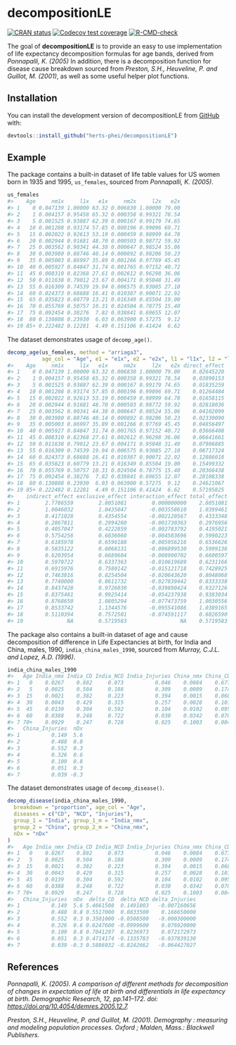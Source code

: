 
<!-- README.md is generated from README.Rmd. Please edit that file -->

# decompositionLE

<!-- badges: start -->

[![CRAN
status](https://www.r-pkg.org/badges/version/decompositionLE)](https://CRAN.R-project.org/package=decompositionLE)
[![Codecov test
coverage](https://codecov.io/gh/herts-phei/decompositionLE/graph/badge.svg)](https://app.codecov.io/gh/herts-phei/decompositionLE)
[![R-CMD-check](https://github.com/herts-phei/decompositionLE/actions/workflows/R-CMD-check.yaml/badge.svg)](https://github.com/herts-phei/decompositionLE/actions/workflows/R-CMD-check.yaml)
<!-- badges: end -->

The goal of **decompositionLE** is to provide an easy to use
implementation of life expectancy decomposition formulas for age bands,
derived from *Ponnapalli, K. (2005)* In addition, there is a
decomposition function for disease cause breakdown sourced from
*Preston, S.H., Heuveline, P. and Guillot, M. (2001)*, as well as some
useful helper plot functions.

## Installation

You can install the development version of decompositionLE from
[GitHub](https://github.com/) with:

``` r
devtools::install_github("herts-phei/decompositionLE")
```

## Example

The package contains a built-in dataset of life table values for US
women born in 1935 and 1995, `us_females`, sourced from *Ponnapalli, K.
(2005)*.

``` r
us_females
#>    Age     nm1x     l1x   e1x     nm2x     l2x   e2x
#> 1    0 0.047139 1.00000 63.32 0.006830 1.00000 79.00
#> 2    1 0.004157 0.95458 65.32 0.000358 0.99321 78.54
#> 3    5 0.001525 0.93887 62.39 0.000167 0.99179 74.65
#> 4   10 0.001208 0.93174 57.85 0.000196 0.99096 69.71
#> 5   15 0.002022 0.92613 53.19 0.000459 0.98999 64.78
#> 6   20 0.002944 0.91681 48.70 0.000503 0.98772 59.92
#> 7   25 0.003562 0.90341 44.38 0.000647 0.98524 55.06
#> 8   30 0.003980 0.88746 40.14 0.000892 0.98206 50.23
#> 9   35 0.005003 0.86997 35.89 0.001266 0.97769 45.45
#> 10  40 0.005927 0.84847 31.74 0.001765 0.97152 40.72
#> 11  45 0.008310 0.82368 27.61 0.002612 0.96298 36.06
#> 12  50 0.011638 0.79012 23.67 0.004171 0.95048 31.49
#> 13  55 0.016309 0.74539 19.94 0.006575 0.93085 27.10
#> 14  60 0.024373 0.68688 16.41 0.010387 0.90071 22.92
#> 15  65 0.035823 0.60779 13.21 0.016349 0.85504 19.00
#> 16  70 0.055769 0.50757 10.31 0.024504 0.78775 15.40
#> 17  75 0.092454 0.38276  7.82 0.038841 0.69655 12.07
#> 18  80 0.130808 0.23930  6.03 0.063900 0.57275  9.12
#> 19 85+ 0.222482 0.12281  4.49 0.151106 0.41424  6.62
```

The dataset demonstrates usage of `decomp_age()`.

``` r
decomp_age(us_females, method = "arriaga3", 
           age_col = "Age", e1 = "e1x", e2 = "e2x", l1 = "l1x", l2 = "l2x")
#>    Age     nm1x     l1x   e1x     nm2x     l2x   e2x direct_effect
#> 1    0 0.047139 1.00000 63.32 0.006830 1.00000 79.00    0.02645220
#> 2    1 0.004157 0.95458 65.32 0.000358 0.99321 78.54    0.03890153
#> 3    5 0.001525 0.93887 62.39 0.000167 0.99179 74.65    0.01835259
#> 4   10 0.001208 0.93174 57.85 0.000196 0.99096 69.71    0.01264484
#> 5   15 0.002022 0.92613 53.19 0.000459 0.98999 64.78    0.01658115
#> 6   20 0.002944 0.91681 48.70 0.000503 0.98772 59.92    0.02818036
#> 7   25 0.003562 0.90341 44.38 0.000647 0.98524 55.06    0.04102099
#> 8   30 0.003980 0.88746 40.14 0.000892 0.98206 50.23    0.02330090
#> 9   35 0.005003 0.86997 35.89 0.001266 0.97769 45.45    0.04856497
#> 10  40 0.005927 0.84847 31.74 0.001765 0.97152 40.72    0.03666408
#> 11  45 0.008310 0.82368 27.61 0.002612 0.96298 36.06    0.06641661
#> 12  50 0.011638 0.79012 23.67 0.004171 0.95048 31.49    0.07906885
#> 13  55 0.016309 0.74539 19.94 0.006575 0.93085 27.10    0.08717324
#> 14  60 0.024373 0.68688 16.41 0.010387 0.90071 22.92    0.12886018
#> 15  65 0.035823 0.60779 13.21 0.016349 0.85504 19.00    0.15499332
#> 16  70 0.055769 0.50757 10.31 0.024504 0.78775 15.40    0.20366438
#> 17  75 0.092454 0.38276  7.82 0.038841 0.69655 12.07    0.28108338
#> 18  80 0.130808 0.23930  6.03 0.063900 0.57275  9.12    0.24621067
#> 19 85+ 0.222482 0.12281  4.49 0.151106 0.41424  6.62    0.57195825
#>    indirect_effect exclusive_effect interaction_effect total_effect
#> 1        2.7786559        2.8051081        0.000000000    2.8051081
#> 2        1.0046032        1.0435047       -0.003558610    1.0399461
#> 3        0.4171028        0.4354554       -0.002120567    0.4333348
#> 4        0.2867811        0.2994260       -0.001730363    0.2976956
#> 5        0.4057047        0.4222859       -0.002783792    0.4195021
#> 6        0.5754256        0.6036060       -0.004583696    0.5990223
#> 7        0.6185978        0.6596188       -0.005956216    0.6536626
#> 8        0.5835122        0.6068131       -0.006899530    0.5999136
#> 9        0.6203954        0.6689604       -0.008900702    0.6600597
#> 10       0.5970722        0.6337363       -0.010619689    0.6231166
#> 11       0.6915976        0.7580142       -0.015121718    0.7428925
#> 12       0.7463816        0.8254504       -0.020643620    0.8048068
#> 13       0.7740000        0.8611732       -0.027839442    0.8333338
#> 14       0.8437428        0.9726030       -0.039890424    0.9327126
#> 15       0.8375481        0.9925414       -0.054237938    0.9383034
#> 16       0.8768650        1.0805294       -0.077473759    1.0030556
#> 17       0.8533742        1.1344576       -0.095541086    1.0389165
#> 18       0.5110394        0.7572501       -0.074591117    0.6826590
#> 19              NA        0.5719583                 NA    0.5719583
```

The package also contains a built-in dataset of age and cause
decomposition of difference in Life Expectancies at birth, for India and
China, males, 1990, `india_china_males_1990`, sourced from *Murray,
C.J.L. and Lopez, A.D. (1996)*.

``` r
india_china_males_1990
#>   Age India_nmx India_CD India_NCD India_Injuries China_nmx China_CD China_NCD
#> 1   0    0.0267    0.882     0.073          0.046    0.0084    0.677     0.174
#> 2   5    0.0025    0.504     0.188          0.309    0.0009    0.174     0.337
#> 3  15    0.0021    0.382     0.223          0.394    0.0015    0.068     0.380
#> 4  30    0.0043    0.429     0.315          0.257    0.0028    0.101     0.573
#> 5  45    0.0139    0.304     0.592          0.104    0.0102    0.095     0.796
#> 6  60    0.0388    0.248     0.722          0.030    0.0342    0.070     0.879
#> 7 70+    0.0929    0.247     0.728          0.025    0.1003    0.084     0.877
#>   China_Injuries  nDx
#> 1          0.149  5.6
#> 2          0.488  0.8
#> 3          0.552  0.3
#> 4          0.326  0.6
#> 5          0.109  0.8
#> 6          0.051  0.3
#> 7          0.039 -0.3
```

The dataset demonstrates usage of `decomp_disease()`.

``` r
decomp_disease(india_china_males_1990,
  breakdown = "proportion", age_col = "Age",
  diseases = c("CD", "NCD", "Injuries"),
  group_1 = "India", group_1_m = "India_nmx", 
  group_2 = "China", group_2_m = "China_nmx", 
  nDx = "nDx"
)
#>   Age India_nmx India_CD India_NCD India_Injuries China_nmx China_CD China_NCD
#> 1   0    0.0267    0.882     0.073          0.046    0.0084    0.677     0.174
#> 2   5    0.0025    0.504     0.188          0.309    0.0009    0.174     0.337
#> 3  15    0.0021    0.382     0.223          0.394    0.0015    0.068     0.380
#> 4  30    0.0043    0.429     0.315          0.257    0.0028    0.101     0.573
#> 5  45    0.0139    0.304     0.592          0.104    0.0102    0.095     0.796
#> 6  60    0.0388    0.248     0.722          0.030    0.0342    0.070     0.879
#> 7 70+    0.0929    0.247     0.728          0.025    0.1003    0.084     0.877
#>   China_Injuries  nDx  delta_CD  delta_NCD delta_Injuries
#> 1          0.149  5.6 5.4661508  0.1491803   -0.007160656
#> 2          0.488  0.8 0.5517000  0.0833500    0.166650000
#> 3          0.552  0.3 0.3501000 -0.0508500   -0.000300000
#> 4          0.326  0.6 0.6247600 -0.0999600    0.076920000
#> 5          0.109  0.8 0.7041297  0.0236973    0.072172973
#> 6          0.051  0.3 0.4714174 -0.1335783   -0.037839130
#> 7          0.039 -0.3 0.5886932 -0.8242662   -0.064427027
```

## References

*Ponnapalli, K. (2005). A comparison of different methods for
decomposition of changes in expectation of life at birth and
differentials in life expectancy at birth. Demographic Research, 12,
pp.141–172. doi: <https://doi.org/10.4054/demres.2005.12.7>.*

*Preston, S.H., Heuveline, P. and Guillot, M. (2001). Demography :
measuring and modeling population processes. Oxford ; Malden, Mass.:
Blackwell Publishers.*
